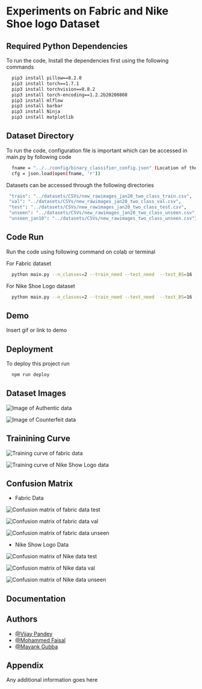 
# Experiments on Fabric and Nike Shoe logo Dataset




## Required Python Dependencies

To run the code, Install the dependencies first using the following commands

```bash
  pip3 install pillow==8.2.0
  pip3 install torch==1.7.1
  pip3 install torchvision==0.8.2
  pip3 install torch-encoding==1.2.2b20200808
  pip3 install mlflow
  pip3 install barbar
  pip3 install Ninja
  pip3 install matplotlib
```


## Dataset Directory

To run the code, configuration file is important which can be accessed in main.py by following code

```bash
  fname = "../../config/binary_classifier_config.json" (Location of the config file)
  cfg = json.load(open(fname, 'r'))
```
Datasets can be accessed through the following directories

```bash
 "train": "../datasets/CSVs/new_rawimages_jan20_two_class_train.csv", 
 "val": "../datasets/CSVs/new_rawimages_jan20_two_class_val.csv",
 "test": "../datasets/CSVs/new_rawimages_jan20_two_class_test.csv",
 "unseen": "../datasets/CSVs/new_rawimages_jan20_two_class_unseen.csv",
 "unseen_jan10": "../datasets/CSVs/new_rawimages_two_class_unseen.csv"},
```

## Code Run

Run the code using following command on colab or terminal


For Fabric dataset
```bash
  python main.py --n_classes=2 --train_need --test_need  --test_BS=16 --train_BS=8  --model=FENet --use_pretrained --num_epochs=30 --scheduler="cosine" --lr=0.001 --num_workers=0
```
 For Nike Shoe Logo dataset
```bash
  python main.py --n_classes=2 --train_need --test_need  --test_BS=16 --train_BS=8  --model=FENet --use_pretrained --num_epochs=30 --scheduler="cosine" --lr=0.001 --num_workers=0
```   
## Demo

Insert gif or link to demo


## Deployment

To deploy this project run

```bash
  npm run deploy
```


## Dataset Images

![Image of Authentic data](https://drive.google.com/file/d/182oRPALRm93_ohisOl1OnwSb1C1fydb6/view?usp=sharing)

![Image of Counterfeit data](https://drive.google.com/file/d/1OE4FqiPNOgue-yG3rrE5RvzbKx0eWsg6/view?usp=sharing)


## Trainining Curve 

![Training curve of fabric data](https://drive.google.com/file/d/182oRPALRm93_ohisOl1OnwSb1C1fydb6/view?usp=sharing)

![Training curve of Nike Show Logo data](https://drive.google.com/file/d/1OE4FqiPNOgue-yG3rrE5RvzbKx0eWsg6/view?usp=sharing)

## Confusion Matrix  

- Fabric Data

![Confusion matrix of fabric data test](https://drive.google.com/file/d/182oRPALRm93_ohisOl1OnwSb1C1fydb6/view?usp=sharing)

![Confusion matrix of fabric data val](https://drive.google.com/file/d/1OE4FqiPNOgue-yG3rrE5RvzbKx0eWsg6/view?usp=sharing)

![Confusion matrix of fabric data unseen](https://drive.google.com/file/d/1OE4FqiPNOgue-yG3rrE5RvzbKx0eWsg6/view?usp=sharing)


- Nike Show Logo Data

![Confusion matrix of Nike data test](https://drive.google.com/file/d/182oRPALRm93_ohisOl1OnwSb1C1fydb6/view?usp=sharing)

![Confusion matrix of Nike data val](https://drive.google.com/file/d/1OE4FqiPNOgue-yG3rrE5RvzbKx0eWsg6/view?usp=sharing)

![Confusion matrix of Nike data unseen](https://drive.google.com/file/d/1OE4FqiPNOgue-yG3rrE5RvzbKx0eWsg6/view?usp=sharing)



## Documentation


## Authors

- [@Vijay Pandey](https://www.linkedin.com/in/vijay-pandey-29a0a35a)
- [@Mohammed Faisal](www.linkedin.com/in/mohammed-faisal-771b8818b)
- [@Mayank Gubba](https://www.linkedin.com/in/mayank-gubba/)


## Appendix

Any additional information goes here

